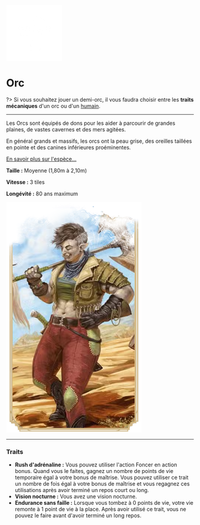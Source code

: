 <div class="icon-container">
  <img src="_media/especes/orc.png" alt="Orc" class="icon-r-title" data-no-zoom />

# Orc <!-- {docsify-ignore} -->

</div>

?> Si vous souhaitez jouer un demi-orc, il vous faudra choisir entre les **traits mécaniques** d'un orc ou d'un [humain]().

---

<div class="bloc-pres">
<div class="bloc-texte">
  <div class="texte">
    <p>Les Orcs sont équipés de dons pour les aider à parcourir de grandes plaines, de vastes cavernes et des mers agitées.</p>
    <p>En général grands et massifs, les orcs ont la peau grise, des oreilles taillées en pointe et des canines inférieures proéminentes.</p>
    <a href="/#/cultures/culture-orc.md" target="_blank">En savoir plus sur l'espèce...</a>
    <div class="summary">
      <p><strong>Taille :</strong> Moyenne (1,80m à 2,10m)</p>
      <p><strong>Vitesse :</strong> 3 tiles</p>
      <p><strong>Longévité :</strong> 80 ans maximum</p>
    </div>
  </div>
  </div>
  <img src="_media/especes/pres-orc.png" alt="Orc" class="img-pres" data-no-zoom />
</div>

---

### Traits <!-- {docsify-ignore} -->

- **Rush d'adrénaline :** Vous pouvez utiliser l'action Foncer en action bonus. Quand vous le faites, gagnez un nombre de points de vie temporaire égal à votre bonus de maîtrise. Vous pouvez utiliser ce trait un nombre de fois égal à votre bonus de maîtrise et vous regagnez ces utilisations après avoir terminé un repos court ou long.
- **Vision nocturne :** Vous avez une vision nocturne.
- **Endurance sans faille :** Lorsque vous tombez à 0 points de vie, votre vie remonte à 1 point de vie à la place. Après avoir utilisé ce trait, vous ne pouvez le faire avant d'avoir terminé un long repos.